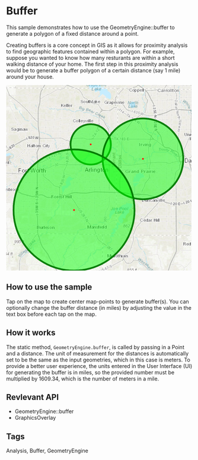 # Buffer
This sample demonstrates how to use the GeometryEngine::buffer to generate a polygon of a fixed distance around a point.

Creating buffers is a core concept in GIS as it allows for proximity analysis to find geographic features contained within a polygon. For example, suppose you wanted to know how many resturants are within a short walking distance of your home. The first step in this proximity analysis would be to generate a buffer polygon of a certain distance (say 1 mile) around your house.  

![Image](screenshot.png)

## How to use the sample
Tap on the map to create center map-points to generate buffer(s). You can optionally change the buffer distance (in miles) by adjusting the value in the text box before each tap on the map.

## How it works
The static method, `GeometryEngine.buffer`, is called by passing in a Point and a distance. The unit of measurement for the distances is automatically set to be the same as the input geometries, which in this case is meters. To provide a better user experience, the units entered in the User Interface (UI) for generating the buffer is in miles, so the provided number must be multiplied by 1609.34, which is the number of meters in a mile.

## Revlevant API
 - GeometryEngine::buffer
 - GraphicsOverlay

## Tags
Analysis, Buffer, GeometryEngine
